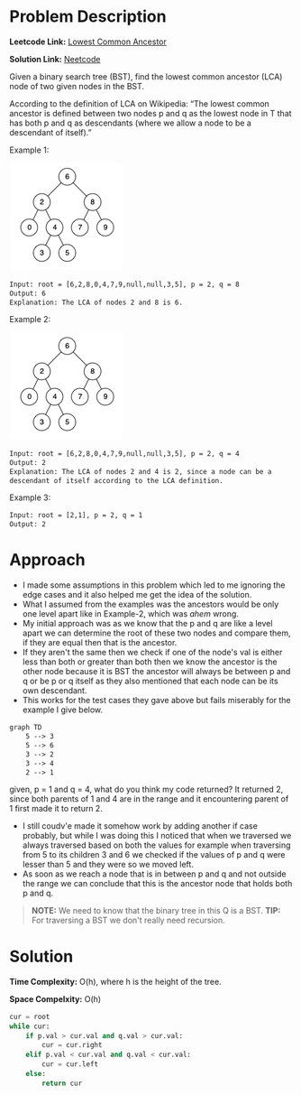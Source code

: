 # Problem Description

**Leetcode Link:** [Lowest Common Ancestor](https://leetcode.com/problems/lowest-common-ancestor-of-a-binary-search-tree/description/)

**Solution Link:** [Neetcode](https://www.youtube.com/watch?v=gs2LMfuOR9k)

Given a binary search tree (BST), find the lowest common ancestor (LCA) node of two given nodes in the BST.

According to the definition of LCA on Wikipedia: “The lowest common ancestor is defined between two nodes p and q as the lowest node in T that has both p and q as descendants (where we allow a node to be a descendant of itself).”

Example 1:

![alt text](image.png)
```
Input: root = [6,2,8,0,4,7,9,null,null,3,5], p = 2, q = 8
Output: 6
Explanation: The LCA of nodes 2 and 8 is 6.
```
Example 2:

![alt text](image.png)
```
Input: root = [6,2,8,0,4,7,9,null,null,3,5], p = 2, q = 4
Output: 2
Explanation: The LCA of nodes 2 and 4 is 2, since a node can be a descendant of itself according to the LCA definition.
```
Example 3:
```
Input: root = [2,1], p = 2, q = 1
Output: 2
```

# Approach

- I made some assumptions in this problem which led to me ignoring the edge cases and it also helped me get the idea of the solution.
- What I assumed from the examples was the ancestors would be only one level apart like in Example-2, which was *ahem* wrong.
- My initial approach was as we know that the p and q are like a level apart we can determine the root of these two nodes and compare them, if they are equal then that is the ancestor.
- If they aren't the same then we check if one of the node's val is either less than both or greater than both then we know the ancestor is the other node because it is BST the ancestor will always be between p and q or be p or q itself as they also mentioned that each node can be its own descendant.
- This works for the test cases they gave above but fails miserably for the example I give below.

```mermaid
graph TD
    5 --> 3
    5 --> 6
    3 --> 2
    3 --> 4
    2 --> 1
```

given, p = 1 and q = 4, what do you think my code returned? It returned 2, since both parents of 1 and 4 are in the range and it encountering parent of 1 first made it to return 2.

- I still coudv'e made it somehow work by adding another if case probably, but while I was doing this I noticed that when we traversed we always traversed based on both the values for example when traversing from 5 to its children 3 and 6 we checked if the values of p and q were lesser than 5 and they were so we moved left. 
- As soon as we reach a node that is in between p and q and not outside the range we can conclude that this is the ancestor node that holds both p and q. 

> **NOTE:** We need to know that the binary tree in this Q is a BST.
> **TIP:** For traversing a BST we don't really need recursion.

# Solution

**Time Complexity:** O(h), where h is the height of the tree.

**Space Compelxity:** O(h)

```python
cur = root
while cur:
    if p.val > cur.val and q.val > cur.val:
        cur = cur.right
    elif p.val < cur.val and q.val < cur.val:
        cur = cur.left
    else:
        return cur
```